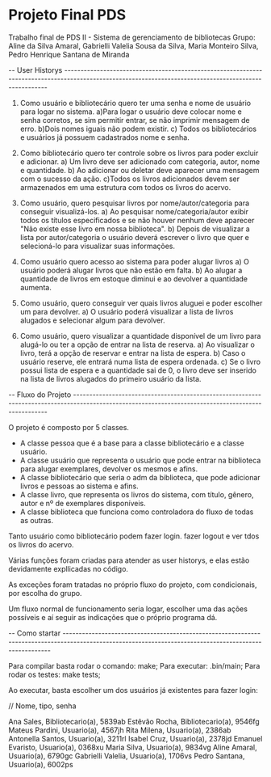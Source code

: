# Projeto Final PDS
Trabalho final de PDS II - Sistema de gerenciamento de bibliotecas
Grupo: Aline da Silva Amaral, Gabrielli Valelia Sousa da Silva, Maria Monteiro Silva, Pedro Henrique Santana de Miranda

-- User Historys -------------------------------------------------------------------------------------------------------------------------------------------------------

1) Como usuário e bibliotecário quero ter uma senha e nome de usuário para logar no sistema.
a)Para logar o usuário deve colocar nome e senha corretos, se sim permitir entrar, se não imprimir mensagem de erro.
b)Dois nomes iguais não podem existir.
c) Todos os bibliotecários e usuários já possuem cadastrados nome e senha.

2) Como bibliotecário quero ter controle sobre os livros para poder excluir e adicionar.
a) Um livro deve ser adicionado com categoria, autor, nome e quantidade.
b) Ao adicionar ou deletar deve aparecer uma mensagem com o sucesso da ação.
c)Todos os livros adicionados devem ser armazenados em uma estrutura com todos os livros do acervo.

3) Como usuário, quero pesquisar livros por nome/autor/categoria para conseguir visualizá-los.
a) Ao pesquisar nome/categoria/autor exibir todos os títulos especificados e se não houver nenhum deve aparecer "Não existe esse livro em nossa biblioteca".
b) Depois de visualizar a lista por autor/categoria o usuário deverá escrever o livro que quer e selecioná-lo para visualizar suas informações.

4) Como usuário quero acesso ao sistema para poder alugar livros
a) O usuário poderá alugar livros que não estão em falta.
b) Ao alugar a quantidade de livros em estoque diminui e ao devolver a quantidade aumenta.

5) Como usuário, quero conseguir ver quais livros aluguei e poder escolher um  para devolver.
a) O usuário poderá visualizar a lista de livros alugados e selecionar algum para devolver.

6) Como usuário, quero visualizar a quantidade disponível de um livro para alugá-lo ou ter a opção de entrar na lista de reserva.
a) Ao visualizar o livro, terá a opção de reservar e entrar na lista de espera.
b) Caso o usuário reserve, ele entrará numa lista de espera ordenada.
c) Se o livro possui lista de espera e a quantidade sai de 0, o livro deve ser inserido na lista de livros alugados do primeiro usuário da lista.

-- Fluxo do Projeto ----------------------------------------------------------------------------------------------------------------------------------------------------

O projeto é composto por 5 classes.
 - A classe pessoa que é a base para a classe bibliotecário e a classe usuário.
 - A classe usuário que representa o usuário que pode entrar na biblioteca para alugar exemplares, devolver os mesmos e afins.
 - A classe bibliotecário que seria o adm da biblioteca, que pode adicionar livros e pessoas ao sistema e afins.
 - A classe livro, que representa os livros do sistema, com título, gênero, autor e nº de exemplares disponíveis.
 - A classe biblioteca que funciona como controladora do fluxo de todas as outras.

Tanto usuário como bibliotecário podem fazer login. fazer logout e ver tdos os livros do acervo.

Várias funções foram criadas para atender as user historys, e elas estão devidamente expllicadas no código.

As exceções foram tratadas no próprio fluxo do projeto, com condicionais, por escolha do grupo.

Um fluxo normal de funcionamento seria logar, escolher uma das ações possíveis e aí seguir as indicações que o próprio programa dá.

-- Como startar --------------------------------------------------------------------------------------------------------------------------------------------------------

Para compilar basta rodar o comando: make;
Para executar: .bin/main;
Para rodar os testes: make tests;

Ao executar, basta escolher um dos usuários já existentes para fazer login:

// Nome, tipo, senha

Ana Sales,  Bibliotecario(a), 5839ab
Estêvão Rocha,  Bibliotecario(a), 9546fg
Mateus Pardini,  Usuario(a), 4567jh
Rita Milena,  Usuario(a), 2386ab
Antonella Santos,  Usuario(a), 3211rl
Isabel Cruz,  Usuario(a), 2378jd
Emanuel Evaristo,  Usuario(a), 0368xu
Maria Silva,  Usuario(a), 9834vg
Aline Amaral,  Usuario(a), 6790gc
Gabrielli Valelia,  Usuario(a), 1706vs
Pedro Santana,  Usuario(a), 6002ps

